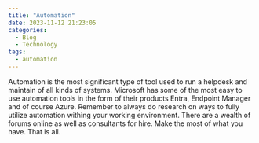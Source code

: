 ```yaml
---
title: "Automation"
date: 2023-11-12 21:23:05
categories:
  - Blog
  - Technology
tags:
  - automation
---
```


Automation is the most significant type of tool used to run a helpdesk and maintain of all kinds of systems. Microsoft has some of the most easy to use automation tools in the form of their products Entra, Endpoint Manager and of course Azure. Remember to always do research on ways to fully utilize automation withing your working environment. There are a wealth of forums online as well as consultants for hire. Make the most of what you have. That is all.